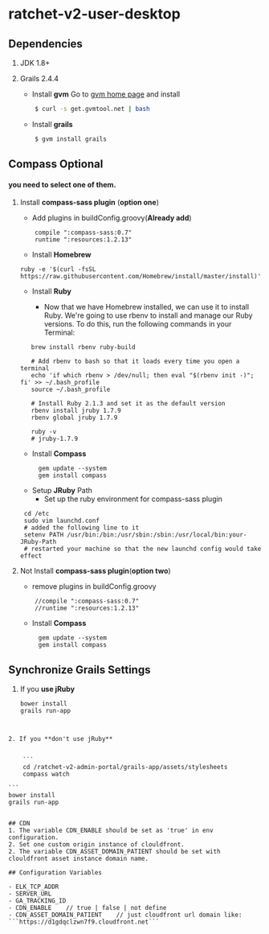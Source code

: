 ratchet-v2-user-desktop
=======================

## Dependencies

1. JDK 1.8+
2. Grails 2.4.4
    - Install **gvm**
             Go to [gvm home page](http://gvmtool.net/) and install

    ```bash
        $ curl -s get.gvmtool.net | bash
    ```
    - Install **grails**

    ```bash
        $ gvm install grails
    ```

## Compass Optional
#### you need to select one of them. 

1. Install **compass-sass plugin** (**option one**)

	- Add plugins in buildConfig.groovy(**Already add**)

	```
   		compile ":compass-sass:0.7"
        runtime ":resources:1.2.13"
    ```

	- Install **Homebrew**

    ```
    ruby -e '$(curl -fsSL https://raw.githubusercontent.com/Homebrew/install/master/install)'
    ```
	- Install **Ruby**

  		 - Now that we have Homebrew installed, we can use it to install Ruby.
   		 We're going to use rbenv to install and manage our Ruby versions.
   		 To do this, run the following commands in your Terminal:

    ```
       brew install rbenv ruby-build

       # Add rbenv to bash so that it loads every time you open a terminal
       echo 'if which rbenv > /dev/null; then eval "$(rbenv init -)"; fi' >> ~/.bash_profile
       source ~/.bash_profile

       # Install Ruby 2.1.3 and set it as the default version
       rbenv install jruby 1.7.9
       rbenv global jruby 1.7.9

       ruby -v
       # jruby-1.7.9
    ```
	 - Install **Compass**

   ```
   		gem update --system
   		gem install compass
   ```

	- Setup **JRuby** Path
  		 - Set up the ruby environment for compass-sass plugin

  	 ```
      cd /etc
      sudo vim launchd.conf
      # added the following line to it
      setenv PATH /usr/bin:/bin:/usr/sbin:/sbin:/usr/local/bin:your-JRuby-Path
      # restarted your machine so that the new launchd config would take effect
  	 ```

2. Not Install **compass-sass plugin**(**option two**)

	- remove plugins in buildConfig.groovy

	```
   		//compile ":compass-sass:0.7"
        //runtime ":resources:1.2.13"
    ```

     - Install **Compass**

   ```
   		gem update --system
   		gem install compass
   ```

## Synchronize Grails Settings


1. If you **use jRuby**

	```
	bower install
	grails run-app
```


2. If you **don't use jRuby**


	```
	cd /ratchet-v2-admin-portal/grails-app/assets/stylesheets
	compass watch
```

	```
	bower install
	grails run-app
```

## CDN
1. The variable CDN_ENABLE should be set as 'true' in env configuration.
2. Set one custom origin instance of clouldfront.
2. The variable CDN_ASSET_DOMAIN_PATIENT should be set with clouldfront asset instance domain name.

## Configuration Variables

- ELK_TCP_ADDR
- SERVER_URL
- GA_TRACKING_ID
- CDN_ENABLE    // true | false | not define
- CDN_ASSET_DOMAIN_PATIENT    // just cloudfront url domain like: ```https://d1gdqclzwn7f9.cloudfront.net```
